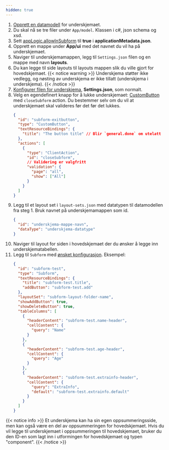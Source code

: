 ```yaml
---
hidden: true
---
```


1. [Opprett en datamodell](/nb/altinn-studio/v8/reference/data/data-modeling/) for underskjemaet.
2. Du skal nå se tre filer under `App/model`. Klassen i c#, json schema og xsd.
3. Sett [appLogic.allowInSubform](/nb/api/models/app-metadata/#applicationlogic) til **true** i **applicationMetadata.json**.
4. Opprett en mappe under **App/ui** med det navnet du vil ha på underskjemaet.
5. Naviger til underskjemamappen, legg til `Settings.json` filen og en mappe med navn **layouts**.
6. Du kan legge til side layouts til layouts mappen slik du ville gjort for hovedskjemaet.
   {{< notice warning >}}
   Underskjema støtter ikke vedlegg, og nøsting av underskjema er ikke tillatt (underskjema i underskjema).
   {{< /notice >}}
7. [Konfigurer filen for underskjema](/nb/altinn-studio/v8/reference/ux/pages/#innstillinger), **Settings.json**, som normalt.
8. Velg en egendefinert knapp for å lukke underskjemaet: [CustomButton](/nb/altinn-studio/v8/reference/ux/components/custombutton/) med `closeSubform` action. Du bestemmer selv om du vil at underskjemaet skal valideres før det før det lukkes.
   ```json
   {
     "id": "subform-exitbutton",
     "type": "CustomButton",
     "textResourceBindings": {
       "title": "The button title" // Blir `general.done` om utelatt
     },
     "actions": [
       {
         "type": "ClientAction",
         "id": "closeSubform",
         // Validering er valgfritt
         "validation": {
           "page": "all",
           "show": ["All"]
         }
       }
     ]
   }
   ```
9. Legg til et layout set i `layout-sets.json` med datatypen til datamodellen fra steg 1. Bruk navnet på underskjemamappen som id.
    ```json
    {
      "id": "underskjema-mappe-navn",
      "dataType": "underskjema-datatype"
    }
    ```
10. Naviger til layout for siden i hovedskjemaet der du ønsker å legge inn underskjematabellen.
11. Legg til `Subform` med [ønsket konfigurasjon](/nb/altinn-studio/v8/guides/development/subform/config-options/). Eksempel:
    ```json
    {
      "id": "subform-test",
      "type": "Subform",
      "textResourceBindings": {
        "title": "subform-test.title",
        "addButton": "subform-test.add"
      },
      "layoutSet": "subform-layout-folder-name",
      "showAddButton": true,
      "showDeleteButton": true,
      "tableColumns": [
        {
          "headerContent": "subform-test.name-header",
          "cellContent": {
            "query": "Name"
          }
        },
        {
          "headerContent": "subform-test.age-header",
          "cellContent": {
            "query": "Age"
          }
        },
        {
          "headerContent": "subform-test.extrainfo-header",
          "cellContent": {
            "query": "ExtraInfo",
            "default": "subform-test.extrainfo.default"
          }
        }
      ]
    }
    ```

{{< notice info >}}
Et underskjema kan ha sin egen oppsummeringsside, men kan også være en del av oppsummeringen for hovedskjemaet.
Hvis du vil legge til underskjemaet i oppsummeringen til hovedskjemaet, bruker du den ID-en som lagt inn i utformingen for hovedskjemaet og typen "component".
{{< /notice >}}
